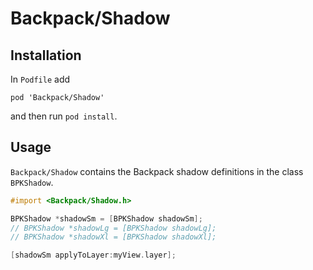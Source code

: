 # Backpack/Shadow

## Installation

In `Podfile` add

```
pod 'Backpack/Shadow'
```

and then run `pod install`.

## Usage

`Backpack/Shadow` contains the Backpack shadow definitions in the class `BPKShadow`.

```objective-c
#import <Backpack/Shadow.h>

BPKShadow *shadowSm = [BPKShadow shadowSm];
// BPKShadow *shadowLg = [BPKShadow shadowLg];
// BPKShadow *shadowXl = [BPKShadow shadowXl];

[shadowSm applyToLayer:myView.layer];
```
